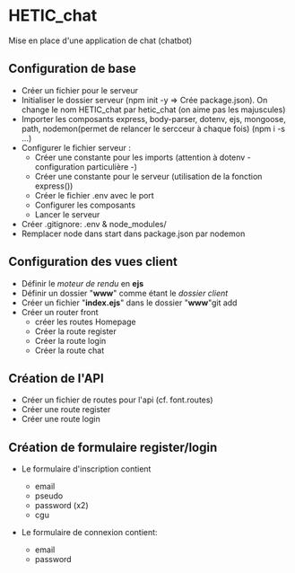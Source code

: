 # HETIC_chat

Mise en place d'une application de chat (chatbot)


## Configuration de base
- Créer un fichier pour le serveur
- Initialiser le dossier serveur (npm init -y => Crée package.json). On change le nom HETIC_chat par hetic_chat (on aime pas les majuscules)
- Importer les composants express, body-parser, dotenv, ejs, mongoose, path, nodemon(permet de relancer le sercceur à chaque fois) (npm i -s ...)
- Configurer le fichier serveur :
    - Créer une constante pour les imports (attention à dotenv - configuration particulière -)
    - Créer une constante pour le serveur (utilisation de la fonction express())
    - Créer le fichier .env avec le port
    - Configurer les composants
    - Lancer le serveur
- Créer .gitignore: .env & node_modules/
- Remplacer node dans start dans package.json par nodemon

## Configuration des vues client
- Définir le _moteur de rendu_ en __ejs__ 
- Définir un dossier "__www__" comme étant le _dossier client_
- Créer un fichier "__index.ejs__" dans le dossier "__www__"git add
- Créer un router front
    - créer les routes Homepage
    - Créer la route register
    - Créer la route login
    - Créer la route chat

## Création de l'API
- Créer un fichier de routes pour l'api (cf. font.routes)
- Créer une route register
- Créer une route login

## Création de formulaire register/login
- Le formulaire d'inscription contient
    - email
    - pseudo
    - password (x2)
    - cgu

- Le formulaire de connexion contient: 
    - email
    - password